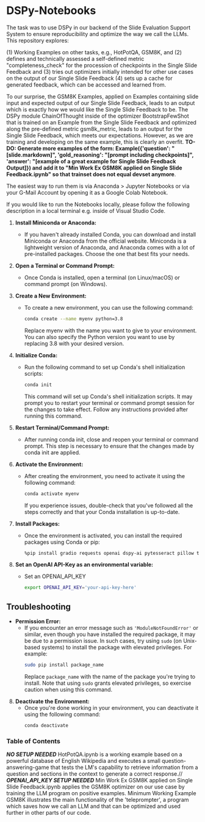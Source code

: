# DSPy-Notebooks
The task was to use DSPy in our backend of the Slide Evaluation Support System to ensure reproducibility and optimize the way we call the LLMs. This repository explores:

(1) Working Examples on other tasks, e.g., HotPotQA, GSM8K, and 
(2) defines and technically assessed a self-defined metric "completeness_check" for the procession of checkpoints in the Single Slide Feedback and 
(3) tries out optimizers initially intended for other use cases on the output of our Single Slide Feedback
(4) sets up a cache for generated feedback, which can be accessed and learned from. 

To our surprise, the GSM8K Examples, applied on Examples containing slide input and expected output of our Single Slide Feedback, leads to an output which is exactly how we would like the Single Slide Feedback to be. The DSPy module ChainOfThought inside of the optimizer BootstrapFewShot that is trained on an Example from the Single Slide Feedback and optimized along the pre-defined metric gsm8k_metric, leads to an output for the Single Slide Feedback, which meets our expectations. However, as we are training and developing on the same example, this is clearly an overfit. **TO-DO: Generate more examples of the form: Example({'question': "[slide.markdown]", 'gold_reasoning': "[prompt including checkpoints]", 'answer': "[example of a great example for Single Slide Feedback Output]}) and add it to "Min Work Ex GSM8K applied on Single Slide Feedback.ipynb" so that trainset does not equal devset anymore**.

The easiest way to run them is via Anaconda > Jupyter Notebooks or via your G-Mail Account by opening it as a Google Colab Notebook.

If you would like to run the Notebooks locally, please follow the following description in a local terminal e.g. inside of Visual Studio Code.

1. **Install Miniconda or Anaconda:**
   - If you haven't already installed Conda, you can download and install Miniconda or Anaconda from the official website. Miniconda is a lightweight version of Anaconda, and Anaconda comes with a lot of pre-installed packages. Choose the one that best fits your needs.

2. **Open a Terminal or Command Prompt:**
   - Once Conda is installed, open a terminal (on Linux/macOS) or command prompt (on Windows).

3. **Create a New Environment:**
   - To create a new environment, you can use the following command:
     ```bash
     conda create --name myenv python=3.8
     ```
     Replace myenv with the name you want to give to your environment. You can also specify the Python version you want to use by replacing 3.8 with your desired version.

4. **Initialize Conda:**
   - Run the following command to set up Conda's shell initialization scripts:
     ```bash
     conda init
     ```
     This command will set up Conda's shell initialization scripts. It may prompt you to restart your terminal or command prompt session for the changes to take effect. Follow any instructions provided after running this command.

5. **Restart Terminal/Command Prompt:**
   - After running conda init, close and reopen your terminal or command prompt. This step is necessary to ensure that the changes made by conda init are applied.

6. **Activate the Environment:**
   - After creating the environment, you need to activate it using the following command:
     ```bash
     conda activate myenv
     ```
     If you experience issues, double-check that you've followed all the steps correctly and that your Conda installation is up-to-date.

7. **Install Packages:**
   - Once the environment is activated, you can install the required packages using Conda or pip:
     ```bash
     %pip install gradio requests openai dspy-ai pytesseract pillow tesseract dspy
     ```
8. **Set an OpenAI API-Key as an environmental variable:**
   - Set an OPENAI_API_KEY
     ```bash
     export OPENAI_API_KEY='your-api-key-here'
     ```
## Troubleshooting

- **Permission Error:**
  - If you encounter an error message such as `'ModuleNotFoundError'` or similar, even though you have installed the required package, it may be due to a permission issue. In such cases, try using `sudo` (on Unix-based systems) to install the package with elevated privileges. For example:
    ```bash
    sudo pip install package_name
    ```
    Replace `package_name` with the name of the package you're trying to install. Note that using `sudo` grants elevated privileges, so exercise caution when using this command.

8. **Deactivate the Environment:**
   - Once you're done working in your environment, you can deactivate it using the following command:
     ```bash
     conda deactivate
     ```

### Table of Contents
***NO SETUP NEEDED*** 
HotPotQA.ipynb is a working example based on a powerful database of English Wikipedia and executes a small question-answering-game that tests the LM's capability to retrieve information from a question and sections in the context to generate a correct response.//
***OPENAI_API_KEY SETUP NEEDED***
Min Work Ex GSM8K applied on Single Slide Feedback.ipynb applies the GSM8K optimizer on our use case by training the LLM program on positive examples.
Minimum Working Example GSM8K illustrates the main functionality of the 'teleprompter', a program which saves how we call an LLM and that can be optimized and used further in other parts of our code. 





